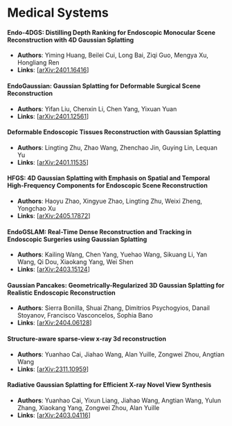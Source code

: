 # Medical Systems

#### Endo-4DGS: Distilling Depth Ranking for Endoscopic Monocular Scene Reconstruction with 4D Gaussian Splatting
- **Authors**: Yiming Huang, Beilei Cui, Long Bai, Ziqi Guo, Mengya Xu, Hongliang Ren
- **Links**: [[arXiv:2401.16416](https://arxiv.org/abs/2401.16416)]

#### EndoGaussian: Gaussian Splatting for Deformable Surgical Scene Reconstruction
- **Authors**: Yifan Liu, Chenxin Li, Chen Yang, Yixuan Yuan
- **Links**: [[arXiv:2401.12561](https://arxiv.org/abs/2401.12561)]

#### Deformable Endoscopic Tissues Reconstruction with Gaussian Splatting
- **Authors**: Lingting Zhu, Zhao Wang, Zhenchao Jin, Guying Lin, Lequan Yu
- **Links**: [[arXiv:2401.11535](https://arxiv.org/abs/2401.11535)]

#### HFGS: 4D Gaussian Splatting with Emphasis on Spatial and Temporal High-Frequency Components for Endoscopic Scene Reconstruction
- **Authors**: Haoyu Zhao, Xingyue Zhao, Lingting Zhu, Weixi Zheng, Yongchao Xu
- **Links**: [[arXiv:2405.17872](https://arxiv.org/abs/2405.17872)]

#### EndoGSLAM: Real-Time Dense Reconstruction and Tracking in Endoscopic Surgeries using Gaussian Splatting
- **Authors**: Kailing Wang, Chen Yang, Yuehao Wang, Sikuang Li, Yan Wang, Qi Dou, Xiaokang Yang, Wei Shen
- **Links**: [[arXiv:2403.15124](https://arxiv.org/abs/2403.15124)]

#### Gaussian Pancakes: Geometrically-Regularized 3D Gaussian Splatting for Realistic Endoscopic Reconstruction
- **Authors**: Sierra Bonilla, Shuai Zhang, Dimitrios Psychogyios, Danail Stoyanov, Francisco Vasconcelos, Sophia Bano
- **Links**: [[arXiv:2404.06128](https://arxiv.org/abs/2404.06128)]

#### Structure-aware sparse-view x-ray 3d reconstruction
- **Authors**: Yuanhao Cai, Jiahao Wang, Alan Yuille, Zongwei Zhou, Angtian Wang
- **Links**: [[arXiv:2311.10959](https://arxiv.org/abs/2311.10959)]

#### Radiative Gaussian Splatting for Efficient X-ray Novel View Synthesis
- **Authors**: Yuanhao Cai, Yixun Liang, Jiahao Wang, Angtian Wang, Yulun Zhang, Xiaokang Yang, Zongwei Zhou, Alan Yuille
- **Links**: [[arXiv:2403.04116](https://arxiv.org/abs/2403.04116)]

